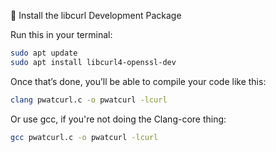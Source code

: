 🔧 Install the libcurl Development Package

Run this in your terminal:

```bash
sudo apt update
sudo apt install libcurl4-openssl-dev
```

Once that’s done, you’ll be able to compile your code like this:

```bash
clang pwatcurl.c -o pwatcurl -lcurl
```

Or use gcc, if you're not doing the Clang-core thing:

```bash
gcc pwatcurl.c -o pwatcurl -lcurl
```

